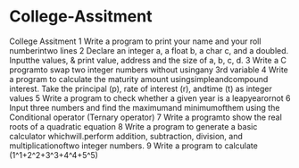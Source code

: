 # College-Assitment
College Assitment
1 Write a program to print your name and your roll numberintwo lines
2 Declare an integer a, a float b, a char c, and a doubled. Inputthe values, & print value, address and the size of a, b, c, d.
3 Write a C programto swap two integer numbers without usingany 3rd variable
4 Write a program to calculate the maturity amount usingsimpleandcompound interest. Take the principal (p), rate of interest (r), andtime (t) as integer values
5 Write a program to check whether a given year is a leapyearornot
6 Input three numbers and find the maximumand minimumofthem using the Conditional operator (Ternary operator)
7 Write a programto show the real roots of a quadratic equation
8 Write a program to generate a basic calculator whichwill.perform addition, subtraction, division, and multiplicationoftwo integer numbers.
9 Write a program to calculate (1^1+2^2+3^3+4^4+5^5)
